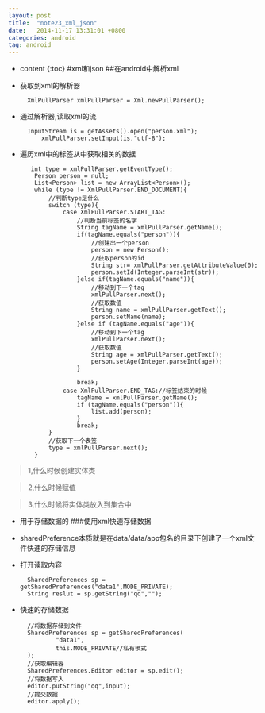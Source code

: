 ```yaml
---
layout: post
title:  "note23_xml_json"
date:   2014-11-17 13:31:01 +0800
categories: android
tag: android
---
```


* content
{:toc}
#xml和json
##在android中解析xml
- 获取到xml的解析器

     	XmlPullParser xmlPullParser = Xml.newPullParser();
- 通过解析器,读取xml的流

       	InputStream is = getAssets().open("person.xml");
            xmlPullParser.setInput(is,"utf-8");
- 遍历xml中的标签从中获取相关的数据

         int type = xmlPullParser.getEventType();
          Person person = null;
          List<Person> list = new ArrayList<Person>();
          while (type != XmlPullParser.END_DOCUMENT){
              //判断type是什么
              switch (type){
                  case XmlPullParser.START_TAG:
                      //判断当前标签的名字
                      String tagName = xmlPullParser.getName();
                      if(tagName.equals("person")){
                          //创建出一个person
                          person = new Person();
                          //获取person的id
                          String str= xmlPullParser.getAttributeValue(0);
                          person.setId(Integer.parseInt(str));
                      }else if(tagName.equals("name")){
                          //移动到下一个tag
                          xmlPullParser.next();
                          //获取数值
                          String name = xmlPullParser.getText();
                          person.setName(name);
                      }else if (tagName.equals("age")){
                          //移动到下一个tag
                          xmlPullParser.next();
                          //获取数值
                          String age = xmlPullParser.getText();
                          person.setAge(Integer.parseInt(age));
                      }
         
                      break;
                  case XmlPullParser.END_TAG://标签结束的时候
                      tagName = xmlPullParser.getName();
                      if (tagName.equals("person")){
                          list.add(person);
                      }
                      break;
              }
              //获取下一个表签
              type = xmlPullParser.next();
          }
> 1,什么时候创建实体类

> 2,什么时候赋值

> 3,什么时候将实体类放入到集合中

- 用于存储数据的
###使用xml快速存储数据
- sharedPreference本质就是在data/data/app包名的目录下创建了一个xml文件快速的存储信息
- 打开读取内容

     	SharedPreferences sp = getSharedPreferences("data1",MODE_PRIVATE);
        String reslut = sp.getString("qq","");	
- 快速的存储数据

        //将数据存储到文件
        SharedPreferences sp = getSharedPreferences(
                "data1",
                this.MODE_PRIVATE//私有模式
        );
        //获取编辑器
        SharedPreferences.Editor editor = sp.edit();
        //将数据写入
        editor.putString("qq",input);
        //提交数据
        editor.apply();


​       
